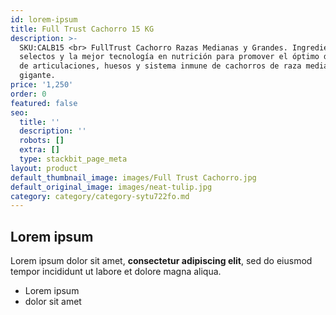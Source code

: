 ```yaml
---
id: lorem-ipsum
title: Full Trust Cachorro 15 KG
description: >-
  SKU:CALB15 <br> FullTrust Cachorro Razas Medianas y Grandes. Ingredientes
  selectos y la mejor tecnología en nutrición para promover el óptimo desarrollo
  de articulaciones, huesos y sistema inmune de cachorros de raza mediana a
  gigante.
price: '1,250'
order: 0
featured: false
seo:
  title: ''
  description: ''
  robots: []
  extra: []
  type: stackbit_page_meta
layout: product
default_thumbnail_image: images/Full Trust Cachorro.jpg
default_original_image: images/neat-tulip.jpg
category: category/category-sytu722fo.md
---
```

## Lorem ipsum

Lorem ipsum dolor sit amet, **consectetur adipiscing elit**, sed do eiusmod tempor incididunt ut labore et dolore magna aliqua.

- Lorem ipsum
- dolor sit amet